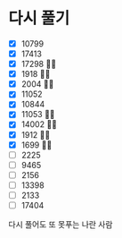 # 다시 풀기

- [x] 10799
- [x] 17413
- [x] 17298 🙅‍♀️
- [x] 1918 🙅‍♀️
- [x] 2004 🙅‍♀️
- [x] 11052
- [x] 10844
- [x] 11053 🙅‍♀️
- [x] 14002 🙅‍♀️
- [x] 1912 🙅‍♀️
- [x] 1699 🙅‍♀️
- [ ] 2225
- [ ] 9465
- [ ] 2156
- [ ] 13398
- [ ] 2133
- [ ] 17404

다시 풀어도 또 못푸는 나란 사람
